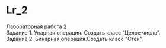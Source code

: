 # Lr_2
Лабораторная работа 2  
Задание 1. Унарная операция. Создать класс “Целое число”.  
Задание 2. Бинарная операция.Создать класс "Стек". 
